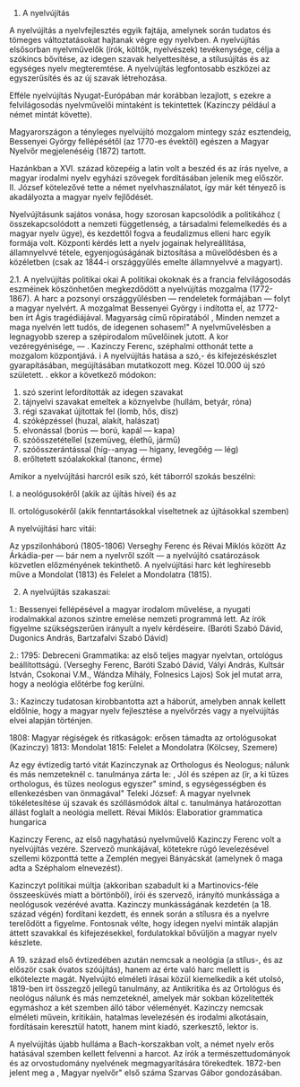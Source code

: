 1. A nyelvújítás

A nyelvújítás a nyelvfejlesztés egyik fajtája, amelynek során tudatos és tömeges változtatásokat hajtanak végre egy nyelvben.
A nyelvújítás elsősorban nyelvművelők (írók, költők, nyelvészek) tevékenysége, célja a szókincs bővítése, az idegen szavak
helyettesítése, a stílusújítás és az egységes nyelv megteremtése. A nyelvújítás legfontosabb eszközei az egyszerűsítés és az új
szavak létrehozása.

Efféle nyelvújítás Nyugat-Európában már korábban lezajlott, s ezekre a felvilágosodás nyelvművelői mintaként is tekintettek
(Kazinczy például a német mintát követte).

Magyarországon a tényleges nyelvújító mozgalom mintegy száz esztendeig, Bessenyei György fellépésétől (az 1770-es
évektől) egészen a Magyar Nyelvőr megjelenéséig (1872) tartott.

Hazánkban a XVI. század közepéig a latin volt a beszéd és az írás nyelve, a magyar irodalmi nyelv egyházi szövegek
fordításában jelenik meg először. II. József kötelezővé tette a német nyelvhasználatot, így már két tényező is akadályozta a
magyar nyelv fejlődését.

Nyelvújításunk sajátos vonása, hogy szorosan kapcsolódik a politikához ( összekapcsolódott a nemzeti függetlenség, a
társadalmi felemelkedés és a magyar nyelv ügye), és kezdettől fogva a feudalizmus elleni harc egyik formája volt. Központi
kérdés lett a nyelv jogainak helyreállítása, államnyelvvé tétele, egyenjogúságának biztosítása a művelődésben és a közéletben
(csak az 1844-i országgyűlés emelte államnyelvvé a magyart).

2.1. A nyelvújítás politikai okai
A politikai okoknak és a francia felvilágosodás eszméinek köszönhetően megkezdődött a nyelvújítás mozgalma (1772-1867).
A harc a pozsonyi országgyűlésben — rendeletek formájában — folyt a magyar nyelvért. A mozgalmat Bessenyei György i
indította el, az 1772-ben írt Ágis tragédiájával. Magyarság című röpiratából , Minden nemzet a maga nyelvén lett tudós, de
idegenen sohasem!" A nyelvművelésben a legnagyobb szerep a szépirodalom művelőinek jutott. A kor vezéregyénisége, — .
Kazinczy Ferenc, széphalmi otthonát tette a mozgalom központjává. i
A nyelvújítás hatása a szó,- és kifejezéskészlet gyarapításában, megújításában mutatkozott meg. Közel 10.000 új szó született. .
ekkor a következő módokon:
1. szó szerint lefordították az idegen szavakat
2. tájnyelvi szavakat emeltek a köznyelvbe (hullám, betyár, róna)
3. régi szavakat újítottak fel (lomb, hős, dísz)
4. szóképzéssel (huzal, alakít, halászat)
5. elvonással (borús — ború, kapál — kapa)
6. szóösszetétellel (szemüveg, élethű, jármű)
7. szóösszerántással (híg--anyag — higany, levegőég — lég)
8. erőltetett szóalakokkal (tanonc, érme)

Amikor a nyelvújítási harcról esik szó, két táborról szokás beszélni:

I. a neológusokéről (akik az újítás hívei) és az

II. ortológusokéről (akik fenntartásokkal viseltetnek az újításokkal szemben)

A nyelvújítási harc vitái:

Az ypszilonháború (1805-1806) Verseghy Ferenc és Révai Miklós között Az Árkádia-per — bár nem a nyelvről szólt — a
nyelvújító csatározások közvetlen előzményének tekinthető. A nyelvújítási harc két leghíresebb műve a Mondolat (1813) és
Felelet a Mondolatra (1815).

2. A nyelvújítás szakaszai:

1.: Bessenyei fellépésével a magyar irodalom művelése, a nyugati irodalmakkal azonos szintre emelése nemzeti programmá
lett. Az írók figyelme szükségszerűen irányult a nyelv kérdéseire. (Baróti Szabó Dávid, Dugonics András, Bartzafalvi Szabó
Dávid)

2.: 1795: Debreceni Grammatika: az első teljes magyar nyelvtan, ortológus beállítottságú. (Verseghy Ferenc, Baróti Szabó
Dávid, Vályi András, Kultsár István, Csokonai V.M., Wándza Mihály, Folnesics Lajos) Sok jel mutat arra, hogy a neológia
előtérbe fog kerülni.

3.: Kazinczy tudatosan kirobbantotta azt a háborút, amelyben annak kellett eldőlnie, hogy a magyar nyelv fejlesztése a
nyelvőrzés vagy a nyelvújítás elvei alapján történjen.

1808: Magyar régiségek és ritkaságok: erősen támadta az ortológusokat (Kazinczy) 1813: Mondolat 1815: Felelet a
Mondolatra (Kölcsey, Szemere)

Az egy évtizedig tartó vitát Kazinczynak az Orthologus és Neologus; nálunk és más nemzeteknél c. tanulmánya zárta le: , Jól és
szépen az (ír, a ki tüzes orthologus, és tüzes neologus egyszer" smind, s egységességben és ellenkezésben van önmagával" Teleki
József: A magyar nyelvnek tökéletesítése új szavak és szóllásmódok által c. tanulmánya határozottan állást foglalt a neológia
mellett. Révai Miklós: Elaboratior grammatica hungarica

Kazinczy Ferenc, az első nagyhatású nyelvművelő Kazinczy Ferenc volt a nyelvújítás vezére. Szervező munkájával, kötetekre
rúgó levelezésével szellemi központtá tette a Zemplén megyei Bányácskát (amelynek ő maga adta a Széphalom elnevezést).

Kazinczyt politikai múltja (akkoriban szabadult ki a Martinovics-féle összeesküvés miatt a börtönből), írói és szervező, irányító
munkássága a neológusok vezérévé avatta. Kazinczy munkásságának kezdetén (a 18. század végén) fordítani kezdett, és
ennek során a stílusra és a nyelvre terelődött a figyelme. Fontosnak vélte, hogy idegen nyelvi minták alapján áttett szavakkal
és kifejezésekkel, fordulatokkal bővüljön a magyar nyelv készlete.

A 19. század első évtizedében azután nemcsak a neológia (a stílus-, és az először csak óvatos szóújítás), hanem az érte való
harc mellett is elkötelezte magát. Nyelvújító elméleti írásai közül kiemelkedik a két utolsó, 1819-ben írt összegző jellegű
tanulmány, az Antikritika és az Ortológus és neológus nálunk és más nemzeteknél, amelyek már sokban közelítették
egymáshoz a két szemben álló tábor véleményét. Kazinczy nemcsak elméleti művein, kritikáin, hatalmas levelezésén és
irodalmi alkotásain, fordításain keresztül hatott, hanem mint kiadó, szerkesztő, lektor is.

A nyelvújítás újabb hulláma a Bach-korszakban volt, a német nyelv erős hatásával szemben kellett felvenni a harcot. Az írók a
természettudományok és az orvostudomány nyelvének megmagyarítására törekedtek. 1872-ben jelent meg a , Magyar
nyelvőr" első száma Szarvas Gábor gondozásában.